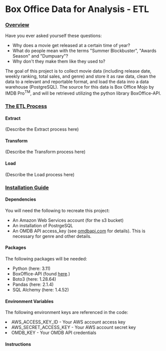 # Box Office Data for Analysis - ETL

<h3 style="text-decoration:underline;">Overview</h3>

<p>Have you ever asked yourself these questions:</p>
<ul>
 <li>Why does a movie get released at a certain time of year?</li>
 <li>What do people mean with the terms "Summer Blockbuster", "Awards Season" and "Dumpuary"?</li>
 <li>Why don't they make them like they used to?</li>
</ul>
<p>The goal of this project is to collect movie data (including release date, weekly ranking, total sales, and genre) and store it as raw data, clean the data to a relevant and reportable format, and load the data inro a data warehouse (PostgreSQL). The source for this data is Box Office Mojo by IMDB Pro<sup>TM</sup>, and will be retrieved utilizing the python library BoxOffice-API.</p>

<h3 style="text-decoration:underline;">The ETL Process</h3>
<h4>Extract</h4>
<p>(Describe the Extract process here)</p>

<h4>Transform</h4>
<p>(Describe the Transform process here)</p>

<h4>Load</h4>
<p>(Describe the Load process here)</p>


<h3 style="text-decoration:underline;">Installation Guide</h3>
<h4>Dependencies</h4>
<p>You will need the following to recreate this project:</p>
<ul>
<li>An Amazon Web Services account (for the s3 bucket)</li>
<li>An installation of PostrgeSQL</li>
<li>An OMDB API access_key (see <a href="https://www.omdbapi.com/apikey.aspx">omdbapi.com</a> for details). This is necessary for genre and other details.</li>
</ul>

<h4>Packages</h4>
<p>The following packages will be needed:</p>
<ul>
<li>Python (here: 3.11)</li>
<li>BoxOffice-API (found <a href="https://pypi.org/project/boxoffice-api/">here</a>.)</li>
<li>Boto3 (here: 1.28.64)</li>
<li>Pandas (here: 2.1.4)</li>
<li>SQL Alchemy (here: 1.4.52)
</ul>

<h4>Environment Variables</h4>
<p>The following environment keys are referenced in the code:</p>
</ul>
<li>AWS_ACCESS_KEY_ID - Your AWS account access key</li>
<li>AWS_SECRET_ACCESS_KEY - Your AWS account secret key</li>
<li>OMDB_KEY -  Your OMDB API credentials 
</ul>

<h4>Instructions</h4>






